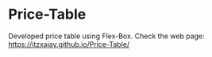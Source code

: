 # Price-Table
Developed price table using Flex-Box. Check the web page: 
https://itzxajay.github.io/Price-Table/

